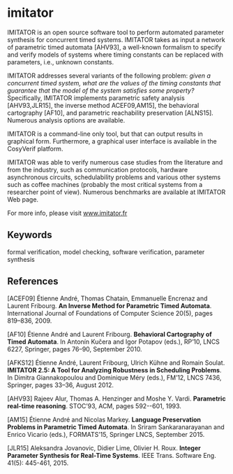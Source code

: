 imitator
========

IMITATOR is an open source software tool to perform automated parameter synthesis for concurrent timed systems.
IMITATOR takes as input a network of parametric timed automata [AHV93], a well-known formalism to specify and verify models of systems where timing constants can be replaced with parameters, i.e., unknown constants.

IMITATOR addresses several variants of the following problem:
_given a concurrent timed system, what are the values of the timing constants that guarantee that the model of the system satisfies some property?_
Specifically, IMITATOR implements parametric safety analysis [AHV93,JLR15], the inverse method  ACEF09,AM15], the behavioral cartography [AF10], and parametric reachability preservation [ALNS15].
Numerous analysis options are available.

IMITATOR is a command-line only tool, but that can output results in graphical form.
Furthermore, a graphical user interface is available in the CosyVerif platform.

IMITATOR was able to verify numerous case studies from the literature and from the industry, such as communication protocols, hardware asynchronous circuits, schedulability problems and various other systems such as coffee machines (probably the most critical systems from a researcher point of view).
Numerous benchmarks are available at IMITATOR Web page.

For more info, please visit www.imitator.fr


## Keywords
formal verification, model checking, software verification, parameter synthesis


## References

[ACEF09] Étienne André, Thomas Chatain, Emmanuelle Encrenaz and Laurent Fribourg. **An Inverse Method for Parametric Timed Automata**. International Journal of Foundations of Computer Science 20(5), pages 819–836, 2009.

[AF10] Étienne André and Laurent Fribourg. **Behavioral Cartography of Timed Automata**. In Antonín Kučera and Igor Potapov (eds.), RP’10, LNCS 6227, Springer, pages 76–90, September 2010.

[AFKS12] Étienne André, Laurent Fribourg, Ulrich Kühne and Romain Soulat. **IMITATOR 2.5: A Tool for Analyzing Robustness in Scheduling Problems**. In Dimitra Giannakopoulou and Dominique Méry (eds.), FM’12, LNCS 7436, Springer, pages 33–36, August 2012.

[AHV93] Rajeev Alur, Thomas A. Henzinger and Moshe Y. Vardi. **Parametric real-time reasoning**. STOC’93, ACM, pages 592--601, 1993.

[AM15] Étienne André and Nicolas Markey. **Language Preservation Problems in Parametric Timed Automata**. In Sriram Sankaranarayanan and Enrico Vicario (eds.), FORMATS’15, Springer LNCS, September 2015.

[JLR15] Aleksandra Jovanovic, Didier Lime, Olivier H. Roux. **Integer Parameter Synthesis for Real-Time Systems**. IEEE Trans. Software Eng. 41(5): 445-461, 2015.
